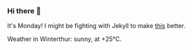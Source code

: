 ### Hi there :wave:

It's Monday! I might be fighting with Jekyll to make [this](https://swissclubto.github.io) better.

Weather in Winterthur: sunny, at +25°C.
